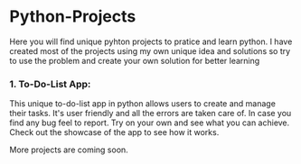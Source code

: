 # Python-Projects 
Here you will find unique pyhton projects to pratice and learn python. I have created most of the projects using my own unique idea and solutions so try to use the problem and create your own solution for better learning

### 1. To-Do-List App: 
This unique to-do-list app in python allows users to create and manage their tasks. It's user friendly and all the errors are taken care of. In case you find any bug feel to report. Try on your own and see what you can achieve. Check out the showcase of the app to see how it works. 

More projects are coming soon. 
